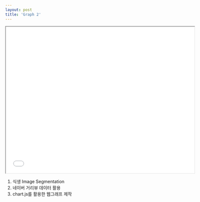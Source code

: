 ```yaml
---
layout: post
title: 'Graph 2'
---
```


<iframe src="/assets/imageseg.html" width="120%" height="470px"></iframe>

1. 식생 Image Segmentation<br>
2. 네이버 거리뷰 데이터 활용<br>
3. chart.js를 활용한 웹그래프 제작
